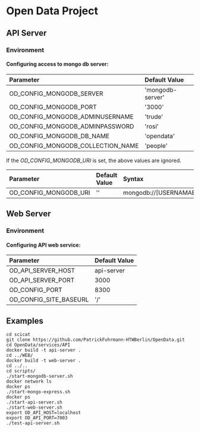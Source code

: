 # Open Data Project

## API Server
### Environment

#### Configuring access to mongo db server:

Parameter  | Default Value
:------------|:---------------
OD_CONFIG_MONGODB_SERVER          | 'mongodb-server' 
OD_CONFIG_MONGODB_PORT            | '3000' 
OD_CONFIG_MONGODB_ADMINUSERNAME   | 'trude' 
OD_CONFIG_MONGODB_ADMINPASSWORD   | 'rosi' 
OD_CONFIG_MONGODB_DB_NAME         | 'opendata' 
OD_CONFIG_MONGODB_COLLECTION_NAME | 'people'


 If the  _OD_CONFIG_MONGODB_URI_ is set, the above values are ignored.
 
 Parameter | Default Value | Syntax
:------------|:--------------- |:--------
OD_CONFIG_MONGODB_URI   | '' | mongodb://[USERNAMAE:PASSWORD@]HOSTNAME:PORT

## Web Server
### Environment

#### Configuring API web service:
Parameter | Default Value 
:------------|:---------------
OD_API_SERVER_HOST | api-server
OD_API_SERVER_PORT | 3000
OD_CONFIG_PORT         | 8300 
OD_CONFIG_SITE_BASEURL | '/' 

## Examples

```
cd scicat
git clone https://github.com/PatrickFuhrmann-HTWBerlin/OpenData.git
cd OpenData/services/API
docker build -t api-server .
cd ../WEB/
docker build -t web-server .
cd ../..
cd scripts/
./start-mongodb-server.sh 
docker network ls
docker ps
./start-mongo-express.sh 
docker ps
./start-api-server.sh 
./start-web-server.sh 
export OD_API_HOST=localhost
export OD_API_PORT=7003
./test-api-server.sh 
```



